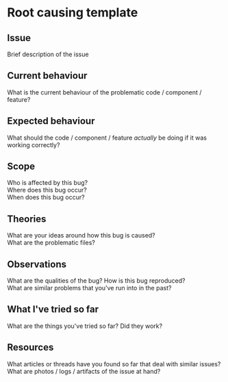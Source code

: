 # Root causing template
## Issue
Brief description of the issue

## Current behaviour
What is the current behaviour of the problematic code / component / feature?

## Expected behaviour
What should the code / component / feature *actually* be doing if it was working correctly?

## Scope
Who is affected by this bug?
<br>
Where does this bug occur?
<br>
When does this bug occur?

## Theories
What are your ideas around how this bug is caused?
<br>
What are the problematic files?

## Observations
What are the qualities of the bug? How is this bug reproduced?
<br>
What are similar problems that you've run into in the past?

## What I've tried so far
What are the things you've tried so far? Did they work?

## Resources
What articles or threads have you found so far that deal with similar issues?
<br>
What are photos / logs / artifacts of the issue at hand?